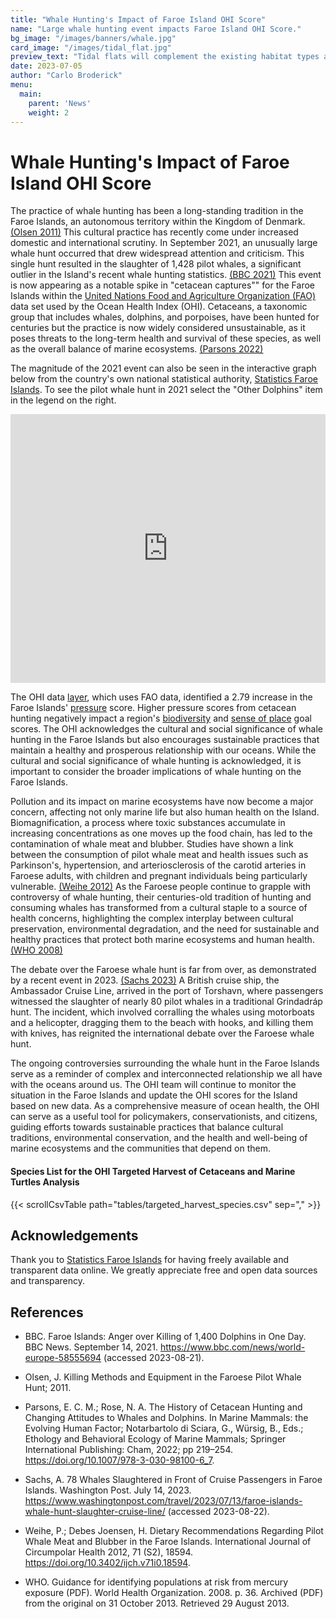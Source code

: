 ```yaml
---
title: "Whale Hunting's Impact of Faroe Island OHI Score"
name: "Large whale hunting event impacts Faroe Island OHI Score."
bg_image: "/images/banners/whale.jpg"
card_image: "/images/tidal_flat.jpg"
preview_text: "Tidal flats will complement the existing habitat types and will affect the habitat subgoal and carbon storage goal. Three new data layers created are tidal flat extent, tidal flat trend, and tidal flat condition..."
date: 2023-07-05
author: "Carlo Broderick"
menu:
  main:
    parent: 'News'
    weight: 2
---
```


# Whale Hunting's Impact of Faroe Island OHI Score

The practice of whale hunting has been a long-standing tradition in the Faroe Islands, an autonomous territory within the Kingdom of Denmark. [(Olsen 2011)](https://www.semanticscholar.org/paper/KILLING-METHODS-AND-EQUIPMENT-IN-THE-FAROESE-PILOT-Olsen/2516dc146d0ad36f857c020894979ceeacd6bc6c) This cultural practice has recently come under increased domestic and international scrutiny. In September 2021, an unusually large whale hunt occurred that drew widespread attention and criticism. This single hunt resulted in the slaughter of 1,428 pilot whales, a significant outlier in the Island's recent whale hunting statistics. [(BBC 2021)](https://www.bbc.com/news/world-europe-58555694) This event is now appearing as a notable spike in "cetacean captures"" for the Faroe Islands within the [United Nations Food and Agriculture Organization (FAO)](https://www.fao.org/home/en) data set used by the Ocean Health Index (OHI). Cetaceans, a taxonomic group that includes whales, dolphins, and porpoises, have been hunted for centuries but the practice is now widely considered unsustainable, as it poses threats to the long-term health and survival of these species, as well as the overall balance of marine ecosystems. [(Parsons 2022)](https://link.springer.com/chapter/10.1007/978-3-030-98100-6_7)

The magnitude of the 2021 event can also be seen in the interactive graph below from the country's own national statistical authority, [Statistics Faroe Islands](https://hagstova.fo/en/environment/natural-resources/whale-hunt). To see the pilot whale hunt in 2021 select the "Other Dolphins" item in the legend on the right.
<iframe class="px-web-embed-frame" src="https://hagstova.fo/en/environment/natural-resources/whale-hunt?px-web-graph=9a8a796639aae6f1014545430d6e726e" frameborder="0" style="margin-bottom: 0; padding-bottom: 0; height: 430px; width: 100%;"></iframe>

The OHI data [layer](http://ohi-science.org/ohi-global/layers.html#targeted_harvest_of_cetaceans_and_marine_turtles), which uses FAO data, identified a 2.79 increase in the Faroe Islands' [pressure](https://oceanhealthindex.org/methodology/pressure/) score. Higher pressure scores from cetacean hunting negatively impact a region's [biodiversity](https://oceanhealthindex.org/goals/biodiversity/) and [sense of place](https://oceanhealthindex.org/goals/sense-of-place/) goal scores. The OHI acknowledges the cultural and social significance of whale hunting in the Faroe Islands but also encourages sustainable practices that maintain a healthy and prosperous relationship with our oceans. While the cultural and social significance of whale hunting is acknowledged, it is important to consider the broader implications of whale hunting on the Faroe Islands.

Pollution and its impact on marine ecosystems have now become a major concern, affecting not only marine life but also human health on the Island. Biomagnification, a process where toxic substances accumulate in increasing concentrations as one moves up the food chain, has led to the contamination of whale meat and blubber. Studies have shown a link between the consumption of pilot whale meat and health issues such as Parkinson's, hypertension, and arteriosclerosis of the carotid arteries in Faroese adults, with children and pregnant individuals being particularly vulnerable. [(Weihe 2012)](https://www.tandfonline.com/doi/full/10.3402/ijch.v71i0.18594%40zich20.2012.71.issue-S2) As the Faroese people continue to grapple with controversy of whale hunting, their centuries-old tradition of hunting and consuming whales has transformed from a cultural staple to a source of health concerns, highlighting the complex interplay between cultural preservation, environmental degradation, and the need for sustainable and healthy practices that protect both marine ecosystems and human health. [(WHO 2008)](https://www.who.int/publications/m/item/guidance-for-identifying-populations-at-risk-from-mercury-exposure)

The debate over the Faroese whale hunt is far from over, as demonstrated by a recent event in 2023. [(Sachs 2023)](https://www.washingtonpost.com/travel/2023/07/13/faroe-islands-whale-hunt-slaughter-cruise-line/) A British cruise ship, the Ambassador Cruise Line, arrived in the port of Torshavn, where passengers witnessed the slaughter of nearly 80 pilot whales in a traditional Grindadráp hunt. The incident, which involved corralling the whales using motorboats and a helicopter, dragging them to the beach with hooks, and killing them with knives, has reignited the international debate over the Faroese whale hunt. 

The ongoing controversies surrounding the whale hunt in the Faroe Islands serve as a reminder of complex and interconnected relationship we all have with the oceans around us. The OHI team will continue to monitor the situation in the Faroe Islands and update the OHI scores for the Island based on new data. As a comprehensive measure of ocean health, the OHI can serve as a useful tool for policymakers, conservationists, and citizens, guiding efforts towards sustainable practices that balance cultural traditions, environmental conservation, and the health and well-being of marine ecosystems and the communities that depend on them.


#### Species List for the OHI Targeted Harvest of Cetaceans and Marine Turtles Analysis
{{< scrollCsvTable path="tables/targeted_harvest_species.csv" sep="," >}}

<style>
.px-web-embed-frame {
  height:420px;
  width:100%
}

@media(max-width:6300px) {
  .px-web-embed-frame {
    height:620px
  }
}

.scrollable-table {
  max-height: 300px;
  overflow-y: auto;
  display: block;
}

.centered-table td, .centered-table th {
  text-align: center;
}
</style>




## Acknowledgements

Thank you to [Statistics Faroe Islands](https://hagstova.fo/en/environment/natural-resources/whale-hunt) for having freely available and transparent data online. We greatly appreciate free and open data sources and transparency. 

## References

* BBC. Faroe Islands: Anger over Killing of 1,400 Dolphins in One Day. BBC News. September 14, 2021. https://www.bbc.com/news/world-europe-58555694 (accessed 2023-08-21).

* Olsen, J. Killing Methods and Equipment in the Faroese Pilot Whale Hunt; 2011.

* Parsons, E. C. M.; Rose, N. A. The History of Cetacean Hunting and Changing Attitudes to Whales and Dolphins. In Marine Mammals: the Evolving Human Factor; Notarbartolo di Sciara, G., Würsig, B., Eds.; Ethology and Behavioral Ecology of Marine Mammals; Springer International Publishing: Cham, 2022; pp 219–254. https://doi.org/10.1007/978-3-030-98100-6_7.

* Sachs, A. 78 Whales Slaughtered in Front of Cruise Passengers in Faroe Islands. Washington Post. July 14, 2023. https://www.washingtonpost.com/travel/2023/07/13/faroe-islands-whale-hunt-slaughter-cruise-line/ (accessed 2023-08-22).

* Weihe, P.; Debes Joensen, H. Dietary Recommendations Regarding Pilot Whale Meat and Blubber in the Faroe Islands. International Journal of Circumpolar Health 2012, 71 (S2), 18594. https://doi.org/10.3402/ijch.v71i0.18594.

* WHO. Guidance for identifying populations at risk from mercury exposure (PDF). World Health Organization. 2008. p. 36. Archived (PDF) from the original on 31 October 2013. Retrieved 29 August 2013.


